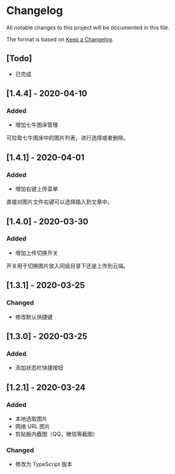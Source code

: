 # Changelog

All notable changes to this project will be documented in this file.

The format is based on [Keep a Changelog](https://keepachangelog.com/zh-CN/1.0.0/).

## [Todo]

- 已完成

## [1.4.4] - 2020-04-10

### Added

- 增加七牛图床管理

可拉取七牛图床中的图片列表，进行选择或者删除。

## [1.4.1] - 2020-04-01

### Added

- 增加右键上传菜单

直接对图片文件右键可以选择插入到文章中。

## [1.4.0] - 2020-03-30

### Added

- 增加上传切换开关

开关用于切换图片放入同级目录下还是上传到云端。

## [1.3.1] - 2020-03-25

### Changed

- 修改默认快捷键

## [1.3.0] - 2020-03-25

### Added

- 添加状态栏快捷按钮

## [1.2.1] - 2020-03-24

### Added

- 本地选取图片
- 网络 URL 图片
- 剪贴板内截图（QQ，微信等截图）

### Changed

- 修改为 TypeScript 版本
